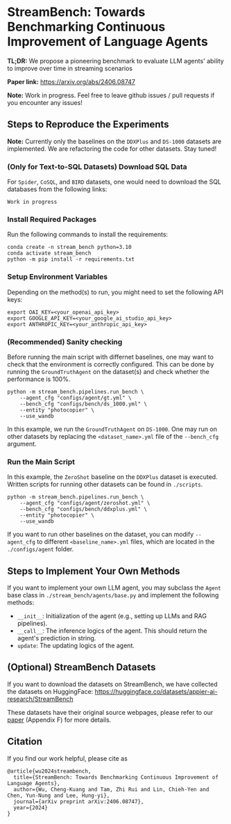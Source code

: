 # StreamBench: Towards Benchmarking Continuous Improvement of Language Agents

**TL;DR:** We propose a pioneering benchmark to evaluate LLM agents' ability to improve over time in streaming scenarios

**Paper link:** https://arxiv.org/abs/2406.08747

**Note:** Work in progress. Feel free to leave github issues / pull requests if you encounter any issues!

## Steps to Reproduce the Experiments
**Note:** Currently only the baselines on the `DDXPlus` and `DS-1000` datasets are implemented. We are refactoring the code for other datasets. Stay tuned!

### (Only for Text-to-SQL Datasets) Download SQL Data
For `Spider`, `CoSQL`, and `BIRD` datasets, one would need to download the SQL databases from the following links:
```
Work in progress
```

### Install Required Packages
Run the following commands to install the requirements:
```
conda create -n stream_bench python=3.10
conda activate stream_bench
python -m pip install -r requirements.txt
```

### Setup Environment Variables
Depending on the method(s) to run, you might need to set the following API keys:
```
export OAI_KEY=<your_openai_api_key>
export GOOGLE_API_KEY=<your_google_ai_studio_api_key>
export ANTHROPIC_KEY=<your_anthropic_api_key>
```

### (Recommended) Sanity checking
Before running the main script with differnet baselines, one may want to check that the environment is correctly configured. This can be done by running the `GroundTruthAgent` on the dataset(s) and check whether the performance is 100%.
```
python -m stream_bench.pipelines.run_bench \
    --agent_cfg "configs/agent/gt.yml" \
    --bench_cfg "configs/bench/ds_1000.yml" \
    --entity "photocopier" \
    --use_wandb
```
In this example, we run the `GroundTruthAgent` on `DS-1000`. One may run on other datasets by replacing the `<dataset_name>.yml` file of the `--bench_cfg` argument.

### Run the Main Script
In this example, the `ZeroShot` baseline on the `DDXPlus` dataset is executed. Written scripts for running other datasets can be found in `./scripts`.
```
python -m stream_bench.pipelines.run_bench \
    --agent_cfg "configs/agent/zeroshot.yml" \
    --bench_cfg "configs/bench/ddxplus.yml" \
    --entity "photocopier" \
    --use_wandb
```
If you want to run other baselines on the dataset, you can modify `--agent_cfg` to different `<baseline_name>.yml` files, which are located in the `./configs/agent` folder.

## Steps to Implement Your Own Methods
If you want to implement your own LLM agent, you may subclass the `Agent` base class in `./stream_bench/agents/base.py` and implement the following methods:

- `__init__`: Initialization of the agent (e.g., setting up LLMs and RAG pipelines).
- `__call__`: The inference logics of the agent. This should return the agent's prediction in string.
- `update`: The updating logics of the agent.

## (Optional) StreamBench Datasets
If you want to download the datasets on StreamBench, we have collected the datasets on HuggingFace:
https://huggingface.co/datasets/appier-ai-research/StreamBench

These datasets have their original source webpages, please refer to our [paper](https://arxiv.org/abs/2406.08747) (Appendix F) for more details.

## Citation
If you find our work helpful, please cite as
```
@article{wu2024streambench,
  title={StreamBench: Towards Benchmarking Continuous Improvement of Language Agents},
  author={Wu, Cheng-Kuang and Tam, Zhi Rui and Lin, Chieh-Yen and Chen, Yun-Nung and Lee, Hung-yi},
  journal={arXiv preprint arXiv:2406.08747},
  year={2024}
}
```
